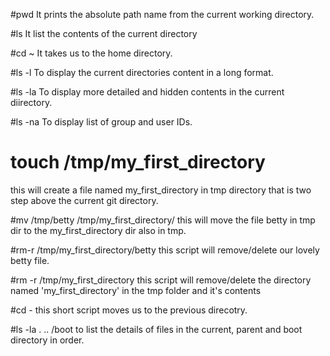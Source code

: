 #pwd
It prints the absolute path name from the current working directory.

#ls
It list the contents of the current directory

#cd ~
It takes us to the home directory.

#ls -l
To display the current directories content in a long format.

#ls -la
To display more detailed and hidden contents in the current diirectory.

#ls -na
To display list of group and user IDs.

# touch /tmp/my_first_directory 
this will create a file named my_first_directory in tmp directory that is two step above the current git directory.

#mv /tmp/betty /tmp/my_first_directory/
this will move the file betty in tmp dir to the my_first_directory dir also in tmp.

#rm-r /tmp/my_first_directory/betty
this script will remove/delete our lovely betty file.

#rm -r /tmp/my_first_directory
this script will remove/delete the directory named 'my_first_directory' in the tmp folder and it's contents

#cd -
this short script moves us to the previous direcotry.

#ls -la . .. /boot
to list the details of files in the current, parent and boot directory in order.
